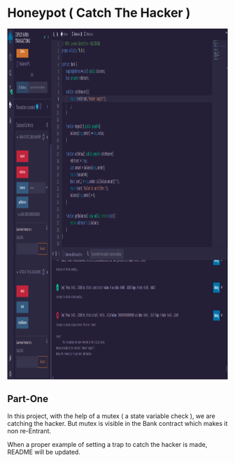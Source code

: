 # Honeypot ( Catch The Hacker ) 

<img src="images/hc.png" width="1800" height="800"/>

## Part-One

In this project, with the help of a mutex ( a state variable check ), we are catching the hacker. But mutex is visible in the Bank contract which makes it non re-Entrant.

When a proper example of setting a trap to catch the hacker is made, README will be updated. 